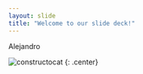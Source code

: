 ```yaml
---
layout: slide
title: "Welcome to our slide deck!"
---
```


Alejandro

![constructocat](https://octodex.github.com/images/yogitocat.png)
{: .center}
